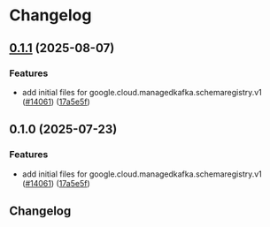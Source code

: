 # Changelog

## [0.1.1](https://github.com/chingor13/google-cloud-python/compare/google-cloud-managedkafka-schemaregistry-v0.1.0...google-cloud-managedkafka-schemaregistry-v0.1.1) (2025-08-07)


### Features

* add initial files for google.cloud.managedkafka.schemaregistry.v1 ([#14061](https://github.com/chingor13/google-cloud-python/issues/14061)) ([17a5e5f](https://github.com/chingor13/google-cloud-python/commit/17a5e5f7e8c3c4a79d37310ac8ffb30ad2bb407e))

## 0.1.0 (2025-07-23)


### Features

* add initial files for google.cloud.managedkafka.schemaregistry.v1 ([#14061](https://github.com/googleapis/google-cloud-python/issues/14061)) ([17a5e5f](https://github.com/googleapis/google-cloud-python/commit/17a5e5f7e8c3c4a79d37310ac8ffb30ad2bb407e))

## Changelog
